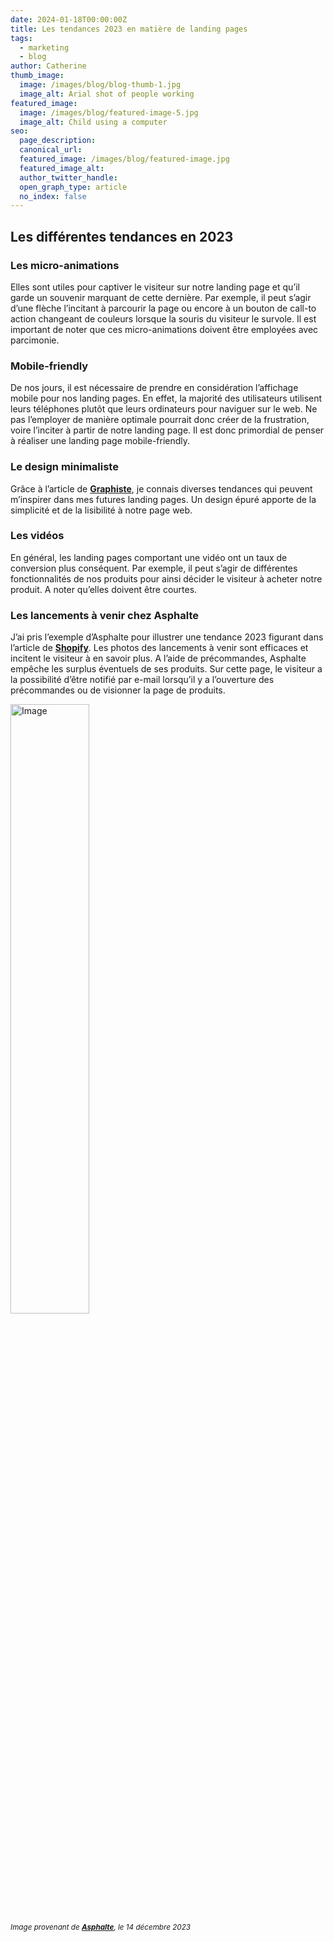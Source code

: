 ```yaml
---
date: 2024-01-18T00:00:00Z
title: Les tendances 2023 en matière de landing pages
tags:
  - marketing
  - blog
author: Catherine
thumb_image:
  image: /images/blog/blog-thumb-1.jpg
  image_alt: Arial shot of people working
featured_image:
  image: /images/blog/featured-image-5.jpg
  image_alt: Child using a computer
seo:
  page_description:
  canonical_url:
  featured_image: /images/blog/featured-image.jpg
  featured_image_alt:
  author_twitter_handle:
  open_graph_type: article
  no_index: false
---
```



## Les différentes tendances en 2023

### Les micro-animations

Elles sont utiles pour captiver le visiteur sur notre landing page et qu’il garde un souvenir marquant de cette dernière. Par exemple, il peut s’agir d’une flèche l’incitant à parcourir la page ou encore à un bouton de call-to action changeant de couleurs lorsque la souris du visiteur le survole. Il est important de noter que ces micro-animations doivent être employées avec parcimonie.

### Mobile-friendly

De nos jours, il est nécessaire de prendre en considération l’affichage mobile pour nos landing pages. En effet, la majorité des utilisateurs utilisent leurs téléphones plutôt que leurs ordinateurs pour naviguer sur le web. Ne pas l’employer de manière optimale pourrait donc créer de la frustration, voire l’inciter à partir de notre landing page. Il est donc primordial de penser à réaliser une landing page mobile-friendly.

### Le design minimaliste 

Grâce à l’article de **[Graphiste](https://graphiste.com/blog/tendances-landing-page/)**, je connais diverses tendances qui peuvent m’inspirer dans mes futures landing pages. Un design épuré apporte de la simplicité et de la lisibilité à notre page web.

### Les vidéos 

En général, les landing pages comportant une vidéo ont un taux de conversion plus conséquent. Par exemple, il peut s’agir de différentes fonctionnalités de nos produits pour ainsi décider le visiteur à acheter notre produit. A noter qu’elles doivent être courtes. 

### Les lancements à venir chez Asphalte

J’ai pris l’exemple d’Asphalte pour illustrer une tendance 2023 figurant dans l’article de **[Shopify](https://www.shopify.com/fr/blog/landing-page-exemples-definition)**. Les photos des lancements à venir sont efficaces et incitent le visiteur à en savoir plus. A l’aide de précommandes, Asphalte empêche les surplus éventuels de ses produits. Sur cette page, le visiteur a la possibilité d’être notifié par e-mail lorsqu’il y a l’ouverture des précommandes ou de visionner la page de produits.

<img src="/images/blog/landing-page-03-tendance-1.png" alt="Image" width="50%" /><br>
<small><em>Image provenant de **[Asphalte](https://www.asphalte.com/h/collections/agenda)**, le 14 décembre 2023</em></small>
